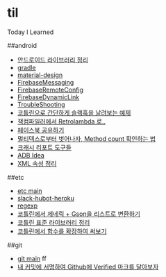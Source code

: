 # til
Today I Learned

##android
- [안드로이드 라이브러리 정리](./android/Android-Library.md) 
- [gradle](./android/gradle.md)
- [material-design](./android/material-design.md)
- [FirebaseMessaging](./android/firebase-messaging.md)
- [FirebaseRemoteConfig](./android/firebase-remote-config.md)
- [FirebaseDynamicLink](./android/firebase-dynamic-link.md)
- [TroubleShooting](./android/trouble-shooting.md)
- [코틀린으로 간단하게 슬랙훅을 날려보는 예제](./android/kotlin-slackhook-example.md)
- [잭컴파일러에서 Retrolambda 로..](./android/change-jacknjill-to-retrolambda.md)
- [페이스북 공유하기](./android/share.md)
- [멀티덱스로부터 벗어나자, Method count 확인하는 법](./android/dexcount.md)
- [크래시 리포트 도구들](./android/crash-reports.md)
- [ADB Idea](./android/adb-idea.md)
- [XML 속성 정리](./android/xml-attribute)
 
##etc
- [etc main](./etc)
- [slack-hubot-heroku](./etc/slack-hubot-heroku.md)
- [regexp](./etc/regexp.md)
- [코틀린에서 제네릭 + Gson을 리스트로 변환하기](./etc/generic-n-gson-to-list.md)
- [코틀린 표준 라이브러리 정리](./etc/kotlin-stdlib.md)
- [코틀린에서 함수를 확장하여 써보기](./etc/kotlin-extensions.md)

##git
- [git main](./git) ff
- [내 커밋에 서명하여 Github에 Verified 마크를 달아보자](./git/generating-a-gpg-key.md) 